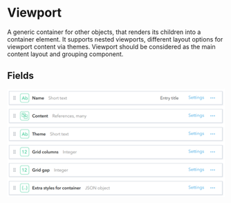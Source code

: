 # Viewport

A generic container for other objects, that renders its children into a container element. It supports nested viewports, different layout options for viewport content via themes. Viewport should be considered as the main content layout and grouping component.

## Fields
![](./pics/Viewport.png)